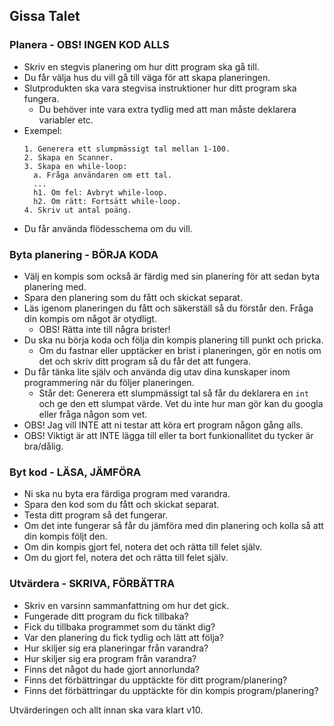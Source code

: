 ## Gissa Talet

### Planera - OBS! INGEN KOD ALLS
* Skriv en stegvis planering om hur ditt program ska gå till.
* Du får välja hus du vill gå till väga för att skapa planeringen.
* Slutprodukten ska vara stegvisa instruktioner hur ditt program ska fungera.
  * Du behöver inte vara extra tydlig med att man måste deklarera variabler etc.
* Exempel:
  ```
  1. Generera ett slumpmässigt tal mellan 1-100.
  2. Skapa en Scanner.
  3. Skapa en while-loop:
    a. Fråga användaren om ett tal.
    ...
    h1. Om fel: Avbryt while-loop.
    h2. Om rätt: Fortsätt while-loop.
  4. Skriv ut antal poäng.
  ```
* Du får använda flödesschema om du vill.

### Byta planering - BÖRJA KODA
* Välj en kompis som också är färdig med sin planering för att sedan byta planering med.
* Spara den planering som du fått och skickat separat.
* Läs igenom planeringen du fått och säkerställ så du förstår den. Fråga din kompis om något är otydligt.
  * OBS! Rätta inte till några brister!
* Du ska nu börja koda och följa din kompis planering till punkt och pricka.
  * Om du fastnar eller upptäcker en brist i planeringen, gör en notis om det och skriv ditt program så du får det att fungera.
* Du får tänka lite själv och använda dig utav dina kunskaper inom programmering när du följer planeringen.
  * Står det: Generera ett slumpmässigt tal så får du deklarera en ```int``` och ge den ett slumpat värde. Vet du inte hur man gör kan du googla eller fråga någon som vet.
* OBS! Jag vill INTE att ni testar att köra ert program någon gång alls.
* OBS! Viktigt är att INTE lägga till eller ta bort funkionallitet du tycker är bra/dålig.

### Byt kod - LÄSA, JÄMFÖRA
* Ni ska nu byta era färdiga program med varandra.
* Spara den kod som du fått och skickat separat.
* Testa ditt program så det fungerar.
* Om det inte fungerar så får du jämföra med din planering och kolla så att din kompis följt den.
* Om din kompis gjort fel, notera det och rätta till felet själv.
* Om du gjort fel, notera det och rätta till felet själv.

### Utvärdera - SKRIVA, FÖRBÄTTRA
* Skriv en varsinn sammanfattning om hur det gick.
* Fungerade ditt program du fick tillbaka?
* Fick du tillbaka programmet som du tänkt dig?
* Var den planering du fick tydlig och lätt att följa?
* Hur skiljer sig era planeringar från varandra?
* Hur skiljer sig era program från varandra?
* Finns det något du hade gjort annorlunda?
* Finns det förbättringar du upptäckte för ditt program/planering?
* Finns det förbättringar du upptäckte för din kompis program/planering?

Utvärderingen och allt innan ska vara klart v10.
